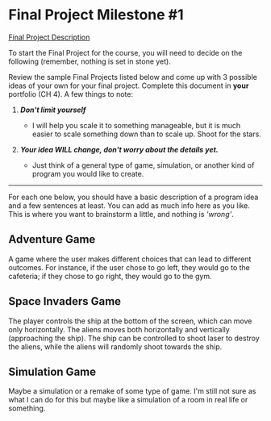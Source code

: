 # Final Project Milestone #1

[Final Project Description](https://docs.google.com/document/d/1j3zgypVjPjzXl4pL1_Wpjvp3GLCW9zcFydkwUjNfNUA/edit?usp=sharing)

To start the Final Project for the course, you will need to decide on the following (remember, nothing is set in stone yet).

Review the sample Final Projects listed below and come up with 3 possible ideas of your own for your final project. Complete this document in **your** portfolio (CH 4). A few things to note:

1. ***Don't limit yourself***
    * I will help you scale it to something manageable, but it is much easier to scale something down than to scale up. Shoot for the stars.

2. ***Your idea WILL change, don't worry about the details yet.***
    * Just think of a general type of game, simulation, or another kind of program you would like to create.

***

For each one below, you should have a basic description of a program idea and a few sentences at least. You can add as much info here as you like. This is where you want to brainstorm a little, and nothing is *'wrong'*.

## Adventure Game

A game where the user makes different choices that can lead to different outcomes. For instance, if the user chose to go left, they would go to the cafeteria; if they chose to go right, they would go to the gym.

## Space Invaders Game

The player controls the ship at the bottom of the screen, which can move only horizontally. The aliens moves both horizontally and vertically (approaching the ship). The ship can be controlled to shoot laser to destroy the aliens, while the aliens will randomly shoot towards the ship.

## Simulation Game
Maybe a simulation or a remake of some type of game. I'm still not sure as what I can do for this but maybe like a simulation of a room in real life or something.

